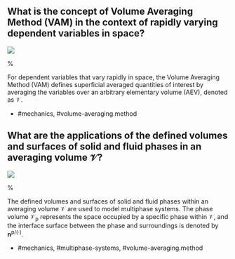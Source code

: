 ## What is the concept of Volume Averaging Method (VAM) in the context of rapidly varying dependent variables in space?

![](https://cdn.mathpix.com/cropped/2024_06_05_23237fc8fa5ea45d3cb7g-1.jpg?height=37&width=1258&top_left_y=2049&top_left_x=415)

%

For dependent variables that vary rapidly in space, the Volume Averaging Method (VAM) defines superficial averaged quantities of interest by averaging the variables over an arbitrary elementary volume (AEV), denoted as $\mathcal{V}$.

- #mechanics, #volume-averaging.method

## What are the applications of the defined volumes and surfaces of solid and fluid phases in an averaging volume $\mathcal{V}$?

![](https://cdn.mathpix.com/cropped/2024_06_05_23237fc8fa5ea45d3cb7g-1.jpg?height=37&width=1258&top_left_y=2049&top_left_x=415)

%

The defined volumes and surfaces of solid and fluid phases within an averaging volume $\mathcal{V}$ are used to model multiphase systems. The phase volume $\mathcal{V}_{\mathrm{p}}$ represents the space occupied by a specific phase within $\mathcal{V}$, and the interface surface between the phase and surroundings is denoted by $\boldsymbol{n}^{\mathrm{p} / (\cdot)}$.

- #mechanics, #multiphase-systems, #volume-averaging.method